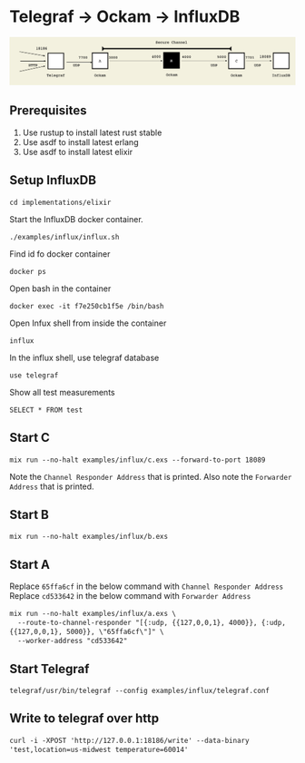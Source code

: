 
# Telegraf -> Ockam -> InfluxDB

![](./example.png)

## Prerequisites

1. Use rustup to install latest rust stable
2. Use asdf to install latest erlang
3. Use asdf to install latest elixir


## Setup InfluxDB

```
cd implementations/elixir
```

Start the InfluxDB docker container.
```
./examples/influx/influx.sh
```

Find id fo docker container
```
docker ps
```

Open bash in the container
```
docker exec -it f7e250cb1f5e /bin/bash
```

Open Infux shell from inside the container
```
influx
```

In the influx shell, use telegraf database
```
use telegraf
```

Show all test measurements
```
SELECT * FROM test
```

## Start C

```
mix run --no-halt examples/influx/c.exs --forward-to-port 18089
```
Note the `Channel Responder Address` that is printed.
Also note the `Forwarder Address` that is printed.

## Start B
```
mix run --no-halt examples/influx/b.exs
```

## Start A

Replace `65ffa6cf` in the below command with `Channel Responder Address`
Replace `cd533642` in the below command with `Forwarder Address`

```
mix run --no-halt examples/influx/a.exs \
  --route-to-channel-responder "[{:udp, {{127,0,0,1}, 4000}}, {:udp, {{127,0,0,1}, 5000}}, \"65ffa6cf\"]" \
  --worker-address "cd533642"
```

## Start Telegraf
```
telegraf/usr/bin/telegraf --config examples/influx/telegraf.conf
```

## Write to telegraf over http
```
curl -i -XPOST 'http://127.0.0.1:18186/write' --data-binary 'test,location=us-midwest temperature=60014'
```
